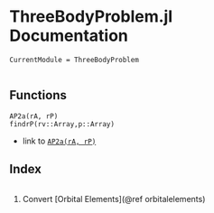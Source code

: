 # ThreeBodyProblem.jl Documentation

```@meta
CurrentModule = ThreeBodyProblem
```

```@contents
```

## Functions

```@docs
AP2a(rA, rP)
findrP(rv::Array,p::Array)
```

- link to [`AP2a(rA, rP)`](@ref)


## Index
```@index
```

1) Convert [Orbital Elements](@ref orbitalelements)
